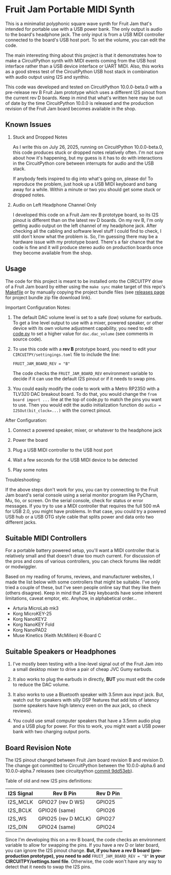 <!-- SPDX-License-Identifier: MIT -->
<!-- SPDX-FileCopyrightText: Copyright 2025 Sam Blenny -->
# Fruit Jam Portable MIDI Synth

This is a minimalist polyphonic square wave synth for Fruit Jam that's intended
for portable use with a USB power bank. The only output is audio to the board's
headphone jack. The only input is from a USB MIDI controller connected to the
board's USB host port. To set the volume, you can edit the code.

The main interesting thing about this project is that it demonstrates how to
make a CircuitPython synth with MIDI events coming from the USB host interface
rather than a USB device interface or UART MIDI. Also, this works as a good
stress test of the CircuitPython USB host stack in combination with audio
output using I2S and synthio.

This code was developed and tested on CircuitPython 10.0.0-beta.0 with a
pre-release rev B Fruit Jam prototype which uses a different I2S pinout from
the current rev D boards. Keep in mind that what's written here may be out of
date by the time CircuitPython 10.0.0 is released and the production revision
of the Fruit Jam board becomes available in the shop.


## Known Issues

1. Stuck and Dropped Notes

   As I write this on July 26, 2025, running on CircuitPython 10.0.0-beta.0,
   this code produces stuck or dropped notes relatively often. I'm not sure
   about how it's happening, but my guess is it has to do with interactions in
   the CircuitPython core between interrupts for audio and the USB stack.

   If anybody feels inspired to dig into what's going on, please do! To
   reproduce the problem, just hook up a USB MIDI keyboard and bang away for a
   while. Within a minute or two you should get some stuck or dropped notes.

2. Audio on Left Headphone Channel Only

   I developed this code on a Fruit Jam rev B prototype board, so its I2S
   pinout is different than on the latest rev D boards. On my rev B, I'm only
   getting audio output on the left channel of my headphone jack. After
   checking all the cabling and software level stuff I could find to check, I
   still don't know what the problem is. So, I'm guessing there may be a
   hardware issue with my prototype board. There's a fair chance that the code
   is fine and it will produce stereo audio on production boards once they
   become available from the shop.


## Usage

The code for this project is meant to be installed onto the CIRCUITPY drive of
a Fruit Jam board by either using the `make sync` make target of this repo's
[Makefile](Makefile) or by manually copying the project bundle files (see
[releases page](https://github.com/samblenny/fruit-jam-portable-midi-synth/releases)
for project bundle zip file download link).

Important Configuration Notes:

1. The default DAC volume level is set to a safe (low) volume for earbuds. To
   get a line level output to use with a mixer, powered speaker, or other
   device with its own volume adjustment capability, you need to edit
   [code.py](code.py) to set a higher value for `dac.dac_volume` (see comments
   in source code).

2. To use this code with a **rev B** prototype board, you need to edit your
   `CIRCUITPY/settingings.toml` file to include the line:

   ```
   FRUIT_JAM_BOARD_REV = "B"
   ```

   The code checks the `FRUIT_JAM_BOARD_REV` environment variable to decide if
   it can use the default I2S pinout or if it needs to swap pins.

3. You could easily modify the code to work with a Metro RP2350 with a TLV320
   DAC breakout board. To do that, you would change the `from board import ...`
   line at the top of code.py to match the pins you want to use. Then you would
   edit the audio initialization function do `audio = I2SOut(bit_clock=...)`
   with the correct pinout.


After Configuration:

1. Connect a powered speaker, mixer, or whatever to the headphone jack

2. Power the board

3. Plug a USB MIDI controller to the USB host port

4. Wait a few seconds for the USB MIDI device to be detected

5. Play some notes


Troubleshooting:

If the above steps don't work for you, you can try connecting to the Fruit Jam
board's serial console using a serial monitor program like PyCharm, Mu, tio, or screen. On the serial console, check for status or error messages. If you try
to use a MIDI controller that requires the full 500 mA for USB 2.0, you might
have problems. In that case, you could try a powered USB hub or a USB OTG style
cable that splits power and data onto two different jacks.


## Suitable MIDI Controllers

For a portable battery powered setup, you'll want a MIDI controller that is
relatively small and that doesn't draw too much current. For discussion of the
pros and cons of various controllers, you can check forums like reddit or
modwiggler.

Based on my reading of forums, reviews, and manufacturer websites, I made the
list below with some controllers that might be suitable. I've only tried a
couple of these, but I've seen people online say that they like them (others
disagree). Keep in mind that 25 key keyboards have some inherent limitations,
caveat emptor, etc. Anyhow, in alphabetical order...

- Arturia MicroLab mk3
- Korg MicroKEY-25
- Korg NanoKEY2
- Korg NanoKEY Fold
- Korg NanoPAD2
- Muse Kinetics (Keith McMillen) K-Board C


## Suitable Speakers or Headphones

1. I've mostly been testing with a line-level signal out of the Fruit Jam
   into a small desktop mixer to drive a pair of cheap JVC Gumy earbuds.

2. It also works to plug the earbuds in directly, **BUT** you must edit the
   code to reduce the DAC volume.

3. It also works to use a Bluetooth speaker with 3.5mm aux input jack. But,
   watch out for speakers with silly DSP features that add lots of latency (some
   speakers have high latency even on the aux jack, so check reviews).

4. You could use small computer speakers that have a 3.5mm audio plug and a USB
   plug for power. For this to work, you might want a USB power bank with two
   charging output ports.


## Board Revision Note

The I2S pinout changed between Fruit Jam board revision B and revision D. The
change got committed to CircuitPython between the 10.0.0-alpha.6 and
10.0.0-alpha.7 releases (see circuitpython
[commit 9dd53eb](https://github.com/adafruit/circuitpython/commit/9dd53eb6c34994dc7ef7e2a4f21dfd7c7d8dbbd9)).

Table of old and new I2S pins definitions:

| I2S Signal | Rev B Pin           | Rev D Pin |
| ---------- | ------------------- | --------- |
| I2S_MCLK   | GPIO27 (rev D WS)   | GPIO25    |
| I2S_BCLK   | GPIO26 (same)       | GPIO26    |
| I2S_WS     | GPIO25 (rev D MCLK) | GPIO27    |
| I2S_DIN    | GPIO24 (same)       | GPIO24    |

Since I'm developing this on a rev B board, the code checks an environment
variable to allow for swapping the pins.  If you have a rev D or later board,
you can ignore the I2S pinout change. **But, if you have a rev B board
(pre-production prototype), you need to add** `FRUIT_JAM_BOARD_REV = "B"` **in
your CIRCUITPY/settings.toml file**. Otherwise, the code won't have any way to
detect that it needs to swap the I2S pins.
